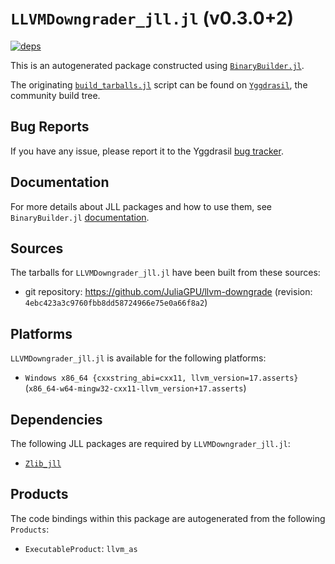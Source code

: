 # `LLVMDowngrader_jll.jl` (v0.3.0+2)

[![deps](https://juliahub.com/docs/LLVMDowngrader_jll/deps.svg)](https://juliahub.com/ui/Packages/General/LLVMDowngrader_jll/)

This is an autogenerated package constructed using [`BinaryBuilder.jl`](https://github.com/JuliaPackaging/BinaryBuilder.jl).

The originating [`build_tarballs.jl`](https://github.com/JuliaPackaging/Yggdrasil/blob/958e0e16bfe734c948fc441a6ce777f936c3eeb1/L/LLVMDowngrader/build_tarballs.jl) script can be found on [`Yggdrasil`](https://github.com/JuliaPackaging/Yggdrasil/), the community build tree.

## Bug Reports

If you have any issue, please report it to the Yggdrasil [bug tracker](https://github.com/JuliaPackaging/Yggdrasil/issues).

## Documentation

For more details about JLL packages and how to use them, see `BinaryBuilder.jl` [documentation](https://docs.binarybuilder.org/stable/jll/).

## Sources

The tarballs for `LLVMDowngrader_jll.jl` have been built from these sources:

* git repository: https://github.com/JuliaGPU/llvm-downgrade (revision: `4ebc423a3c9760fbb8dd58724966e75e0a66f8a2`)

## Platforms

`LLVMDowngrader_jll.jl` is available for the following platforms:

* `Windows x86_64 {cxxstring_abi=cxx11, llvm_version=17.asserts}` (`x86_64-w64-mingw32-cxx11-llvm_version+17.asserts`)

## Dependencies

The following JLL packages are required by `LLVMDowngrader_jll.jl`:

* [`Zlib_jll`](https://github.com/JuliaBinaryWrappers/Zlib_jll.jl)

## Products

The code bindings within this package are autogenerated from the following `Products`:

* `ExecutableProduct`: `llvm_as`
